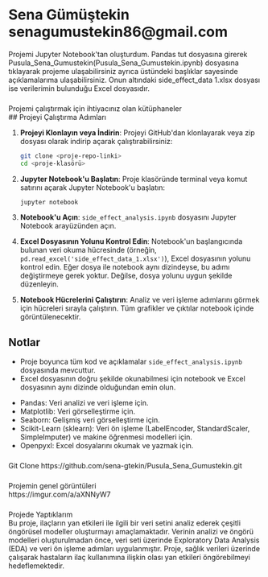 <summary><h1>Sena Gümüştekin senagumustekin86@gmail.com</h1></summary>
Projemi Jupyter Notebook'tan oluşturdum. Pandas tut dosyasına girerek Pusula_Sena_Gumustekin(Pusula_Sena_Gumustekin.ipynb) dosyasına tıklayarak projeme ulaşabilirsiniz ayrıca üstündeki başlıklar sayesinde açıklamalarıma ulaşabilirsiniz. Onun altındaki side_effect_data 1.xlsx dosyası ise verilerimin bulunduğu Excel dosyasıdır.
<summary><h3></h3>Projemi çalıştırmak için ihtiyacınız olan kütüphaneler</summary>
## Projeyi Çalıştırma Adımları

1. **Projeyi Klonlayın veya İndirin**:
   Projeyi GitHub'dan klonlayarak veya zip dosyası olarak indirip açarak çalıştırabilirsiniz:

    ```bash
    git clone <proje-repo-linki>
    cd <proje-klasörü>
    ```

2. **Jupyter Notebook'u Başlatın**:
   Proje klasöründe terminal veya komut satırını açarak Jupyter Notebook'u başlatın:

    ```bash
    jupyter notebook
    ```

3. **Notebook'u Açın**:
   `side_effect_analysis.ipynb` dosyasını Jupyter Notebook arayüzünden açın.

4. **Excel Dosyasının Yolunu Kontrol Edin**:
   Notebook'un başlangıcında bulunan veri okuma hücresinde (örneğin, `pd.read_excel('side_effect_data_1.xlsx')`), Excel dosyasının yolunu kontrol edin. Eğer dosya ile notebook aynı dizindeyse, bu adımı değiştirmeye gerek yoktur. Değilse, dosya yolunu uygun şekilde düzenleyin.

5. **Notebook Hücrelerini Çalıştırın**:
   Analiz ve veri işleme adımlarını görmek için hücreleri sırayla çalıştırın. Tüm grafikler ve çıktılar notebook içinde görüntülenecektir.

## Notlar

- Proje boyunca tüm kod ve açıklamalar `side_effect_analysis.ipynb` dosyasında mevcuttur.
- Excel dosyasının doğru şekilde okunabilmesi için notebook ve Excel dosyasının aynı dizinde olduğundan emin olun.
 <ul>
<li>Pandas: Veri analizi ve veri işleme için.</li>
<li>Matplotlib: Veri görselleştirme için.</li>
<li>Seaborn: Gelişmiş veri görselleştirme için.</li>
<li>Scikit-Learn (sklearn): Veri ön işleme (LabelEncoder, StandardScaler, SimpleImputer) ve makine öğrenmesi modelleri için.</li>
<li>Openpyxl: Excel dosyalarını okumak ve yazmak için.</li>
</ul>
<summary><h3></h3>Git Clone https://github.com/sena-gtekin/Pusula_Sena_Gumustekin.git</summary>
 <summary><h3></h3>Projemin genel görüntüleri</summary>
https://imgur.com/a/aXNNyW7
 <summary><h3></h3>Projede Yaptıklarım</summary>
 Bu proje, ilaçların yan etkileri ile ilgili bir veri setini analiz ederek çeşitli öngörüsel modeller oluşturmayı amaçlamaktadır. Verinin analizi ve öngörü modelleri oluşturulmadan önce, veri seti üzerinde Exploratory Data Analysis (EDA) ve veri ön işleme adımları uygulanmıştır. Proje, sağlık verileri üzerinde çalışarak hastaların ilaç kullanımına ilişkin olası yan etkileri öngörebilmeyi hedeflemektedir.
